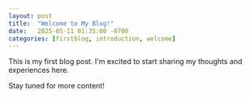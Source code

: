 ```yaml
---
layout: post
title:  "Welcome to My Blog!"
date:   2025-05-11 01:35:00 -0700
categories: [firstblog, introduction, welcome]
---
```

This is my first blog post. I'm excited to start sharing my thoughts and experiences here.

Stay tuned for more content!
